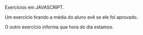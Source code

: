 Exercícios em JAVASCRIPT.

Um exercício tirando a média do aluno evê se ele foi aprovado.

O outro exercício informa que hora do dia estamos.
